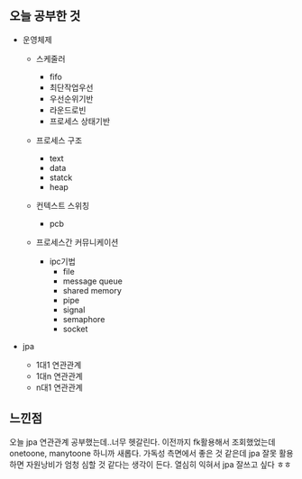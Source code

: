 ## 오늘 공부한 것

- 운영체제
    - 스케줄러
        - fifo
        - 최단작업우선
        - 우선순위기반
        - 라운드로빈
        - 프로세스 상태기반

    - 프로세스 구조
        - text
        - data
        - statck
        - heap

    - 컨텍스트 스위칭
        - pcb

    - 프로세스간 커뮤니케이션
        - ipc기법
            - file
            - message queue
            - shared memory
            - pipe
            - signal
            - semaphore
            - socket

- jpa
    - 1대1 연관관계
    - 1대n 연관관계
    - n대1 연관관계




## 느낀점
오늘 jpa 연관관계 공부했는데..너무 헷갈린다. 이전까지 fk활용해서 조회했었는데 onetoone, manytoone 하니까 새롭다. 가독성 측면에서 좋은 것 같은데 jpa 잘못 활용하면 자원낭비가 엄청 심할 것 같다는 생각이 든다. 열심히 익혀서 jpa 잘쓰고 싶다 ㅎㅎ  

